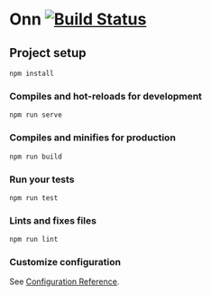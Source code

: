 # Onn [![Build Status](https://travis-ci.com/elirehema/Onn.svg?branch=master)](https://travis-ci.com/elirehema/Onn)

## Project setup 
```
npm install
```

### Compiles and hot-reloads for development
```
npm run serve
```

### Compiles and minifies for production
```
npm run build
```

### Run your tests
```
npm run test
```

### Lints and fixes files
```
npm run lint
```

### Customize configuration
See [Configuration Reference](https://cli.vuejs.org/config/).
